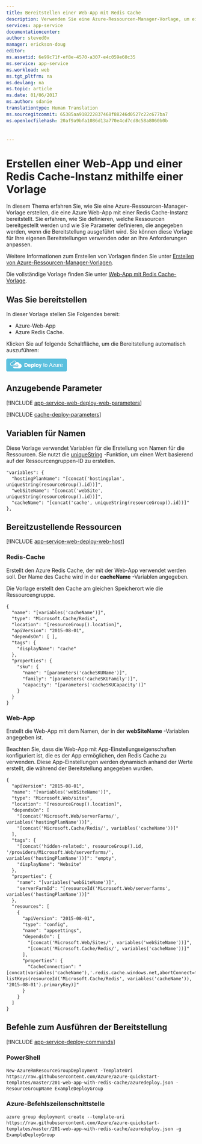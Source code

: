 ```yaml
---
title: Bereitstellen einer Web-App mit Redis Cache
description: Verwenden Sie eine Azure-Ressourcen-Manager-Vorlage, um eine Web-App mit Redis Cache bereitzustellen.
services: app-service
documentationcenter: 
author: steved0x
manager: erickson-doug
editor: 
ms.assetid: 6e99c71f-ef8e-4570-a307-e4c059e60c35
ms.service: app-service
ms.workload: web
ms.tgt_pltfrm: na
ms.devlang: na
ms.topic: article
ms.date: 01/06/2017
ms.author: sdanie
translationtype: Human Translation
ms.sourcegitcommit: 65385aa918222837468f88246d0527c22c677ba7
ms.openlocfilehash: 20af9a9bfa1086d13a770e4cd7cd8c58a8060b0b


---
```

# <a name="create-a-web-app-plus-redis-cache-using-a-template"></a>Erstellen einer Web-App und einer Redis Cache-Instanz mithilfe einer Vorlage
In diesem Thema erfahren Sie, wie Sie eine Azure-Ressourcen-Manager-Vorlage erstellen, die eine Azure Web-App mit einer Redis Cache-Instanz bereitstellt. Sie erfahren, wie Sie definieren, welche Ressourcen bereitgestellt werden und wie Sie Parameter definieren, die angegeben werden, wenn die Bereitstellung ausgeführt wird. Sie können diese Vorlage für Ihre eigenen Bereitstellungen verwenden oder an Ihre Anforderungen anpassen.

Weitere Informationen zum Erstellen von Vorlagen finden Sie unter [Erstellen von Azure-Ressourcen-Manager-Vorlagen](../azure-resource-manager/resource-group-authoring-templates.md).

Die vollständige Vorlage finden Sie unter [Web-App mit Redis Cache-Vorlage](https://github.com/Azure/azure-quickstart-templates/blob/master/201-web-app-with-redis-cache/azuredeploy.json).

## <a name="what-you-will-deploy"></a>Was Sie bereitstellen
In dieser Vorlage stellen Sie Folgendes bereit:

* Azure-Web-App
* Azure Redis Cache.

Klicken Sie auf folgende Schaltfläche, um die Bereitstellung automatisch auszuführen:

[![Bereitstellen in Azure](./media/cache-web-app-arm-with-redis-cache-provision/deploybutton.png)](https://portal.azure.com/#create/Microsoft.Template/uri/https%3A%2F%2Fraw.githubusercontent.com%2FAzure%2Fazure-quickstart-templates%2Fmaster%2F201-web-app-with-redis-cache%2Fazuredeploy.json)

## <a name="parameters-to-specify"></a>Anzugebende Parameter
[!INCLUDE [app-service-web-deploy-web-parameters](../../includes/app-service-web-deploy-web-parameters.md)]

[!INCLUDE [cache-deploy-parameters](../../includes/cache-deploy-parameters.md)]

## <a name="variables-for-names"></a>Variablen für Namen
Diese Vorlage verwendet Variablen für die Erstellung von Namen für die Ressourcen. Sie nutzt die [uniqueString](../azure-resource-manager/resource-group-template-functions.md#uniquestring) -Funktion, um einen Wert basierend auf der Ressourcengruppen-ID zu erstellen.

    "variables": {
      "hostingPlanName": "[concat('hostingplan', uniqueString(resourceGroup().id))]",
      "webSiteName": "[concat('webSite', uniqueString(resourceGroup().id))]",
      "cacheName": "[concat('cache', uniqueString(resourceGroup().id))]"
    },


## <a name="resources-to-deploy"></a>Bereitzustellende Ressourcen
[!INCLUDE [app-service-web-deploy-web-host](../../includes/app-service-web-deploy-web-host.md)]

### <a name="redis-cache"></a>Redis-Cache
Erstellt den Azure Redis Cache, der mit der Web-App verwendet werden soll. Der Name des Cache wird in der **cacheName** -Variablen angegeben.

Die Vorlage erstellt den Cache am gleichen Speicherort wie die Ressourcengruppe.

    {
      "name": "[variables('cacheName')]",
      "type": "Microsoft.Cache/Redis",
      "location": "[resourceGroup().location]",
      "apiVersion": "2015-08-01",
      "dependsOn": [ ],
      "tags": {
        "displayName": "cache"
      },
      "properties": {
        "sku": {
          "name": "[parameters('cacheSKUName')]",
          "family": "[parameters('cacheSKUFamily')]",
          "capacity": "[parameters('cacheSKUCapacity')]"
        }
      }
    }


### <a name="web-app"></a>Web-App
Erstellt die Web-App mit dem Namen, der in der **webSiteName** -Variablen angegeben ist.

Beachten Sie, dass die Web-App mit App-Einstellungseigenschaften konfiguriert ist, die es der App ermöglichen, den Redis Cache zu verwenden. Diese App-Einstellungen werden dynamisch anhand der Werte erstellt, die während der Bereitstellung angegeben wurden.

    {
      "apiVersion": "2015-08-01",
      "name": "[variables('webSiteName')]",
      "type": "Microsoft.Web/sites",
      "location": "[resourceGroup().location]",
      "dependsOn": [
        "[concat('Microsoft.Web/serverFarms/', variables('hostingPlanName'))]",
        "[concat('Microsoft.Cache/Redis/', variables('cacheName'))]"
      ],
      "tags": {
        "[concat('hidden-related:', resourceGroup().id, '/providers/Microsoft.Web/serverfarms/', variables('hostingPlanName'))]": "empty",
        "displayName": "Website"
      },
      "properties": {
        "name": "[variables('webSiteName')]",
        "serverFarmId": "[resourceId('Microsoft.Web/serverfarms', variables('hostingPlanName'))]"
      },
      "resources": [
        {
          "apiVersion": "2015-08-01",
          "type": "config",
          "name": "appsettings",
          "dependsOn": [
            "[concat('Microsoft.Web/Sites/', variables('webSiteName'))]",
            "[concat('Microsoft.Cache/Redis/', variables('cacheName'))]"
          ],
          "properties": {
            "CacheConnection": "[concat(variables('cacheName'),'.redis.cache.windows.net,abortConnect=false,ssl=true,password=', listKeys(resourceId('Microsoft.Cache/Redis', variables('cacheName')), '2015-08-01').primaryKey)]"
          }
        }
      ]
    }

## <a name="commands-to-run-deployment"></a>Befehle zum Ausführen der Bereitstellung
[!INCLUDE [app-service-deploy-commands](../../includes/app-service-deploy-commands.md)]

### <a name="powershell"></a>PowerShell
    New-AzureRmResourceGroupDeployment -TemplateUri https://raw.githubusercontent.com/Azure/azure-quickstart-templates/master/201-web-app-with-redis-cache/azuredeploy.json -ResourceGroupName ExampleDeployGroup

### <a name="azure-cli"></a>Azure-Befehlszeilenschnittstelle
    azure group deployment create --template-uri https://raw.githubusercontent.com/Azure/azure-quickstart-templates/master/201-web-app-with-redis-cache/azuredeploy.json -g ExampleDeployGroup



<!--HONumber=Feb17_HO2-->



